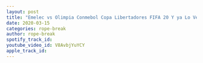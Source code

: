 ```yaml
---
layout: post
title: "Emelec vs Olimpia Conmebol Copa Libertadores FIFA 20 Y ya Lo Ve. Gameplay"
date: 2020-03-15
categories: rope-break
author: rope-break
spotify_track_id: 
youtube_video_id: V8AvbjYuYCY
apple_track_id: 
---
```

